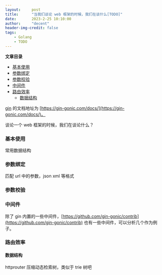 ```yaml
---
layout:     post
title:      "当我们谈论 web 框架的时候，我们在谈什么[TODO]"
date:       2023-2-25 10:10:00
author:     "decent"
header-img-credit: false
tags:
    - Golang
    - TODO
---
```


**文章目录**
- [基本使用](#基本使用)
- [参数绑定](#参数绑定)
- [参数校验](#参数校验)
- [中间件](#中间件)
- [路由效率](#路由效率)
  - [数据结构](#数据结构)

[gin](https://github.com/gin-gonic/gin) 的文档地址为 [https://gin-gonic.com/docs/](https://gin-gonic.com/docs/)。

谈论一个 web 框架的时候，我们在谈论什么？

### 基本使用
常用数据结构

### 参数绑定
匹配 url 中的参数，json xml 等格式

### 参数校验

### 中间件
除了 gin 内置的一些中间件，[https://github.com/gin-gonic/contrib](https://github.com/gin-gonic/contrib) 也有一些中间件，可以分析几个作为例子。

### 路由效率

#### 数据结构
httprouter 压缩动态检索树，类似于 trie 树吧